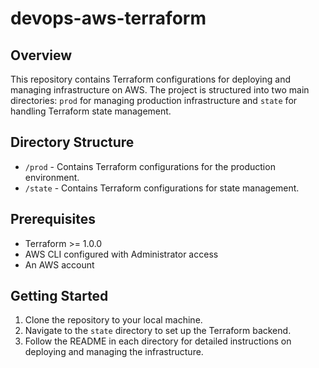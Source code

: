 # devops-aws-terraform

## Overview
This repository contains Terraform configurations for deploying and managing infrastructure on AWS. The project is structured into two main directories: `prod` for managing production infrastructure and `state` for handling Terraform state management.

## Directory Structure

- `/prod` - Contains Terraform configurations for the production environment.
- `/state` - Contains Terraform configurations for state management.

## Prerequisites
- Terraform >= 1.0.0
- AWS CLI configured with Administrator access
- An AWS account

## Getting Started
1. Clone the repository to your local machine.
2. Navigate to the `state` directory to set up the Terraform backend.
3. Follow the README in each directory for detailed instructions on deploying and managing the infrastructure.
